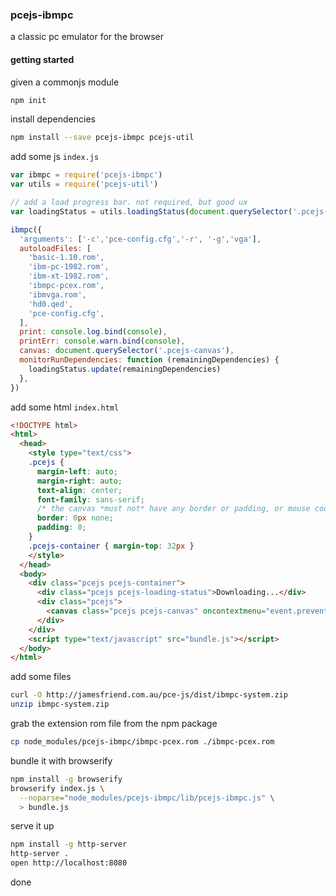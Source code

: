 ### pcejs-ibmpc
a classic pc emulator for the browser

#### getting started
given a commonjs module
```bash
npm init
```
install dependencies
```bash
npm install --save pcejs-ibmpc pcejs-util
```

add some js `index.js`
```js
var ibmpc = require('pcejs-ibmpc')
var utils = require('pcejs-util')

// add a load progress bar. not required, but good ux
var loadingStatus = utils.loadingStatus(document.querySelector('.pcejs-loading-status'))

ibmpc({
  'arguments': ['-c','pce-config.cfg','-r', '-g','vga'],
  autoloadFiles: [
    'basic-1.10.rom',
    'ibm-pc-1982.rom',
    'ibm-xt-1982.rom',
    'ibmpc-pcex.rom',
    'ibmvga.rom',
    'hd0.qed',
    'pce-config.cfg',
  ],
  print: console.log.bind(console),
  printErr: console.warn.bind(console),
  canvas: document.querySelector('.pcejs-canvas'),
  monitorRunDependencies: function (remainingDependencies) {
    loadingStatus.update(remainingDependencies)
  },
})
```

add some html `index.html`
```html
<!DOCTYPE html>
<html>
  <head>
    <style type="text/css">
    .pcejs {
      margin-left: auto;
      margin-right: auto;
      text-align: center;
      font-family: sans-serif;
      /* the canvas *must not* have any border or padding, or mouse coords will be wrong */
      border: 0px none;
      padding: 0;
    }
    .pcejs-container { margin-top: 32px }
    </style>
  </head>
  <body>
    <div class="pcejs pcejs-container">
      <div class="pcejs pcejs-loading-status">Downloading...</div>
      <div class="pcejs">
        <canvas class="pcejs pcejs-canvas" oncontextmenu="event.preventDefault()"></canvas>
      </div>
    </div>
    <script type="text/javascript" src="bundle.js"></script>
  </body>
</html>
```

add some files
```bash
curl -O http://jamesfriend.com.au/pce-js/dist/ibmpc-system.zip
unzip ibmpc-system.zip
```

grab the extension rom file from the npm package
```bash
cp node_modules/pcejs-ibmpc/ibmpc-pcex.rom ./ibmpc-pcex.rom
```

bundle it with browserify
```bash
npm install -g browserify
browserify index.js \
  --noparse="node_modules/pcejs-ibmpc/lib/pcejs-ibmpc.js" \
  > bundle.js
```

serve it up
```bash
npm install -g http-server
http-server .
open http://localhost:8080
```

done
